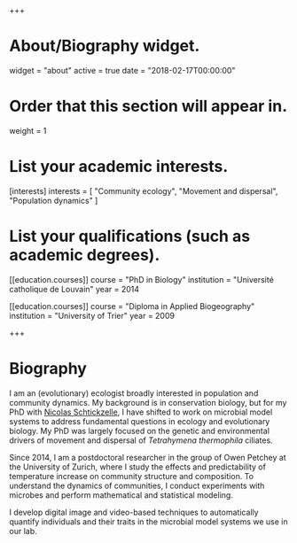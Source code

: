 +++
# About/Biography widget.
widget = "about"
active = true
date = "2018-02-17T00:00:00"

# Order that this section will appear in.
weight = 1

# List your academic interests.
[interests]
  interests = [
    "Community ecology",
    "Movement and dispersal",
    "Population dynamics"
  ]

# List your qualifications (such as academic degrees).
[[education.courses]]
  course = "PhD in Biology"
  institution = "Université catholique de Louvain"
  year = 2014

[[education.courses]]
  course = "Diploma in Applied Biogeography"
  institution = "University of Trier"
  year = 2009

+++

# Biography

I am an (evolutionary) ecologist broadly interested in population and community dynamics. My background is in conservation biology, but for my PhD with [Nicolas Schtickzelle](https://www.nicolas-schtickzelle.net/), I have shifted to work on microbial model systems to address fundamental questions in ecology and evolutionary biology. My PhD was largely focused on the genetic and environmental drivers of movement and dispersal of _Tetrahymena thermophila_ ciliates.

Since 2014, I am a postdoctoral researcher in the group of Owen Petchey at the University of Zurich, where I study the effects and predictability of temperature increase on community structure and composition. To understand the dynamics of communities, I conduct experiments with microbes and perform mathematical and statistical modeling.     

I develop digital image and video-based techniques to automatically quantify individuals and their traits in the microbial model systems we use in our lab. 
